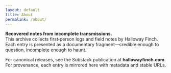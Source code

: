 ```yaml
---
layout: default
title: About
permalink: /about/
---
```


**Recovered notes from incomplete transmissions.**  
This archive collects first‑person logs and field notes by Halloway Finch. Each entry is presented as a documentary fragment—credible enough to question, incomplete enough to haunt.

For canonical releases, see the Substack publication at **hallowayfinch.com**.  
For provenance, each entry is mirrored here with metadata and stable URLs.